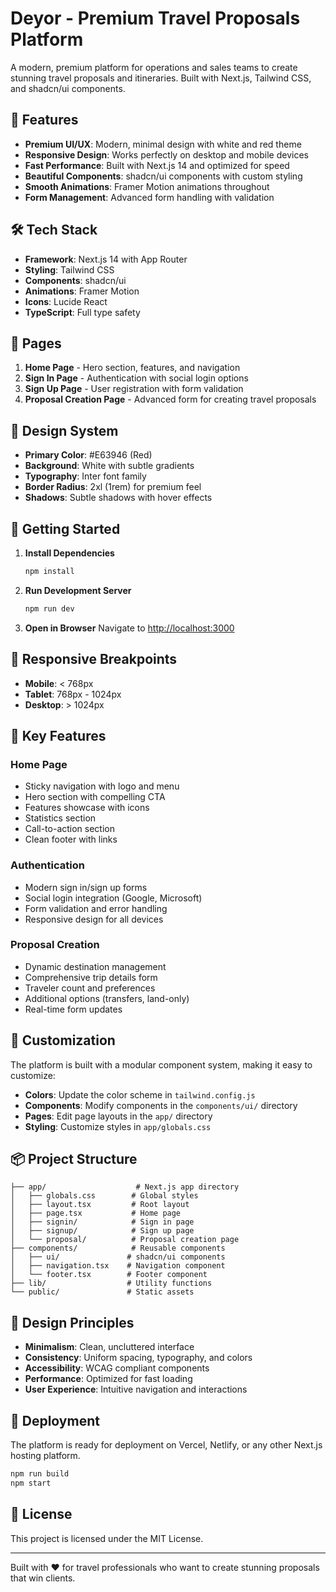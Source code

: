# Deyor - Premium Travel Proposals Platform

A modern, premium platform for operations and sales teams to create stunning travel proposals and itineraries. Built with Next.js, Tailwind CSS, and shadcn/ui components.

## 🚀 Features

- **Premium UI/UX**: Modern, minimal design with white and red theme
- **Responsive Design**: Works perfectly on desktop and mobile devices
- **Fast Performance**: Built with Next.js 14 and optimized for speed
- **Beautiful Components**: shadcn/ui components with custom styling
- **Smooth Animations**: Framer Motion animations throughout
- **Form Management**: Advanced form handling with validation

## 🛠 Tech Stack

- **Framework**: Next.js 14 with App Router
- **Styling**: Tailwind CSS
- **Components**: shadcn/ui
- **Animations**: Framer Motion
- **Icons**: Lucide React
- **TypeScript**: Full type safety

## 📄 Pages

1. **Home Page** - Hero section, features, and navigation
2. **Sign In Page** - Authentication with social login options
3. **Sign Up Page** - User registration with form validation
4. **Proposal Creation Page** - Advanced form for creating travel proposals

## 🎨 Design System

- **Primary Color**: #E63946 (Red)
- **Background**: White with subtle gradients
- **Typography**: Inter font family
- **Border Radius**: 2xl (1rem) for premium feel
- **Shadows**: Subtle shadows with hover effects

## 🚀 Getting Started

1. **Install Dependencies**
   ```bash
   npm install
   ```

2. **Run Development Server**
   ```bash
   npm run dev
   ```

3. **Open in Browser**
   Navigate to [http://localhost:3000](http://localhost:3000)

## 📱 Responsive Breakpoints

- **Mobile**: < 768px
- **Tablet**: 768px - 1024px
- **Desktop**: > 1024px

## 🎯 Key Features

### Home Page
- Sticky navigation with logo and menu
- Hero section with compelling CTA
- Features showcase with icons
- Statistics section
- Call-to-action section
- Clean footer with links

### Authentication
- Modern sign in/sign up forms
- Social login integration (Google, Microsoft)
- Form validation and error handling
- Responsive design for all devices

### Proposal Creation
- Dynamic destination management
- Comprehensive trip details form
- Traveler count and preferences
- Additional options (transfers, land-only)
- Real-time form updates

## 🔧 Customization

The platform is built with a modular component system, making it easy to customize:

- **Colors**: Update the color scheme in `tailwind.config.js`
- **Components**: Modify components in the `components/ui/` directory
- **Pages**: Edit page layouts in the `app/` directory
- **Styling**: Customize styles in `app/globals.css`

## 📦 Project Structure

```
├── app/                    # Next.js app directory
│   ├── globals.css        # Global styles
│   ├── layout.tsx         # Root layout
│   ├── page.tsx           # Home page
│   ├── signin/            # Sign in page
│   ├── signup/            # Sign up page
│   └── proposal/          # Proposal creation page
├── components/            # Reusable components
│   ├── ui/               # shadcn/ui components
│   ├── navigation.tsx    # Navigation component
│   └── footer.tsx        # Footer component
├── lib/                  # Utility functions
└── public/               # Static assets
```

## 🎨 Design Principles

- **Minimalism**: Clean, uncluttered interface
- **Consistency**: Uniform spacing, typography, and colors
- **Accessibility**: WCAG compliant components
- **Performance**: Optimized for fast loading
- **User Experience**: Intuitive navigation and interactions

## 🚀 Deployment

The platform is ready for deployment on Vercel, Netlify, or any other Next.js hosting platform.

```bash
npm run build
npm start
```

## 📄 License

This project is licensed under the MIT License.

---

Built with ❤️ for travel professionals who want to create stunning proposals that win clients.
